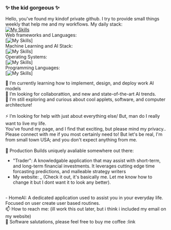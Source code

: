 ### ✨ the kid gorgeous ✨

Hello, you've found my kindof private github. I try to provide small things weekly that help me and my workflows.
My daily stack: <br>
[![My Skills](https://skillicons.dev/icons?i=apple,aws,docker,git,vscode)](https://skillicons.dev)
<br>
Web frameworks and Languages: <br>
[![My Skills](https://skillicons.dev/icons?i=aws,azure,css,django,fastapi,flask,heroku,html,js,md,materialui,mongodb,mysql,php,postman,react)]
<br>
Machine Learning and AI Stack: <br>
[![My Skills](https://skillicons.dev/icons?i=apple,aws,bash,docker,graphql,obsidian,pytorch,sqlite,sklearn,tensorflow,vim,vscode)]
<br>
Operating Systems: <br>
[![My Skills](https://skillicons.dev/icons?i=apple,ubuntu,windows&perline=3)]
<br>
Programming Languages: <br>
[![My Skills](https://skillicons.dev/icons?i=apple,ubuntu,windows&perline=5)]

🌱 I’m currently learning how to implement, design, and deploy work AI models<br>
👯 I’m looking for collaborattion, and new and state-of-the-art AI trends.<br>
🤔 I'm still exploring and curious about cool applets, software, and computer architecture!<br>
<br>
⚡ I’m looking for help with just about everything else/ But, man do I really want to live my life. 
<br>
You've found my page, and I find that exciting, but please mind my privacy.. Please connect with me 
if you most certainly need to! But let's be real, I'm from small town USA; and you don't expect anything from me. 
<br>
<br>
💬 Production Builds uniquely avaliable somewhere out there: 
- "Trader": A knowledgable application that may assist with short-term, and long-term financial investments. It leverages
  <t>  cutting edge time forcasting predictions, and malleable strategy writers
- My website: _ (Check it out, it's basically me. Let me know how to change it but I dont want it to look any better).
<br>
- HomeAI: A dedicated application used to assist you in your everyday life. Focused on user create user based routines.
<br>
📫 How to reach me: (ill work this out later, but i think i included my email on my website)
<br>
🎒 Software salutations, please feel free to buy me coffee :link
<br>



